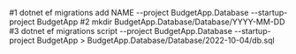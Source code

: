 #1 
dotnet ef migrations add NAME --project BudgetApp.Database --startup-project BudgetApp
#2 
mkdir BudgetApp.Database/Database/YYYY-MM-DD
#3
dotnet ef migrations script --project BudgetApp.Database --startup-project BudgetApp > BudgetApp.Database/Database/2022-10-04/db.sql